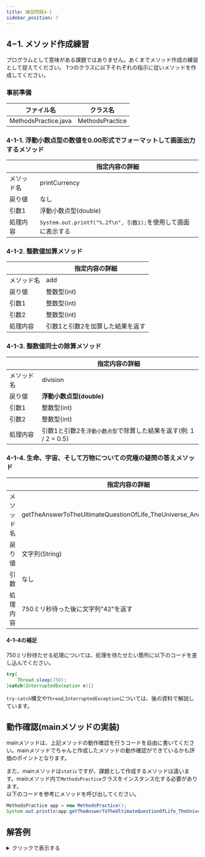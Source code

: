```yaml
---
title: 練習問題4-1
sidebar_position: 7
---
```


## 4−1. メソッド作成練習

プログラムとして意味がある課題ではありません。あくまでメソッド作成の練習として捉えてください。
1つのクラスに以下それぞれの指示に従いメソッドを作成してください。

### 事前準備
| ファイル名 | クラス名 |
|---|---|
| MethodsPractice.java | MethodsPractice |

### 4-1-1. 浮動小数点型の数値を0.00形式でフォーマットして画面出力するメソッド

| &nbsp; | 指定内容の詳細 |
|---|---|
| メソッド名 | printCurrency |
| 戻り値 | なし |
| 引数1 | 浮動小数点型(double) |
| 処理内容 | `System.out.printf("%.2f\n", 引数1);`を使用して画面に表示する |

### 4-1-2. 整数値加算メソッド

| &nbsp; | 指定内容の詳細 |
|---|---|
| メソッド名 | add |
| 戻り値 | 整数型(int) |
| 引数1 | 整数型(int) |
| 引数2 | 整数型(int) |
| 処理内容 | 引数1と引数2を加算した結果を返す |

### 4-1-3. 整数値同士の除算メソッド

| &nbsp; | 指定内容の詳細 |
|---|---|
| メソッド名 | division |
| 戻り値 | **浮動小数点型(double)** |
| 引数1 | 整数型(int) |
| 引数2 | 整数型(int) |
| 処理内容 | 引数1と引数2を`浮動小数点型`で除算した結果を返す(例: 1 / 2 = 0.5) |

### 4-1-4. 生命、宇宙、そして万物についての究極の疑問の答えメソッド

| &nbsp; | 指定内容の詳細 |
|---|---|
| メソッド名 | getTheAnswerToTheUltimateQuestionOfLife_TheUniverse_And_Everything |
| 戻り値 | 文字列(String) |
| 引数 | なし |
| 処理内容 | 750ミリ秒待った後に文字列"42"を返す |

#### 4-1-4の補足

750ミリ秒待たせる処理については、処理を待たせたい箇所に以下のコードを差し込んでください。

```java
try{
    Thread.sleep(750);
}catch(InterruptedException e){}
```

`try-catch`構文や`Thread`,`InterruptedException`については、後の資料で解説しています。

## 動作確認(mainメソッドの実装)

mainメソッドは、上記メソッドの動作確認を行うコードを自由に書いてください。mainメソッドでちゃんと作成したメソッドの動作確認ができているかも評価のポイントとなります。

また、mainメソッドは`static`ですが、課題として作成するメソッドは違います。mainメソッド内で`MethodsPractice`クラスをインスタンス化する必要があります。  
以下のコードを参考にメソッドを呼び出してください。

```java
MethodsPractice app = new MethodsPractice();
System.out.println(app.getTheAnswerToTheUltimateQuestionOfLife_TheUniverse_And_Everything());
```


## 解答例

<details><summary>クリックで表示する</summary>
<p>

```java
class MethodsPractice {

    // 1. 浮動小数点型の数値を0.00形式でフォーマットして画面出力するメソッド
    void printCurrency(double d) {
        System.out.printf("%.2f\n", d);
    }

    // 2. 整数値加算メソッド
    int add(int value1, int value2) {
        return value1 + value2;
    }

    // 3. 整数値同士の除算メソッド
    double division(int value1, int value2) {
        return (double)value1 / (double)value2;
    }

    // 4. 生命、宇宙、そして万物についての究極の疑問の答えメソッド
    String getTheAnswerToTheUltimateQuestionOfLife_TheUniverse_And_Everything() {
        try{
            Thread.sleep(750);
        }catch(InterruptedException e){}
        return "42";
    }

    // 動作確認
    public static void main(String[] args) {
        UtilityMethods app = new UtilityMethods();

        System.out.println("1");
        app.printCurrency(1.2345);
        app.printCurrency(123456789.0000001);
        app.printCurrency(1);
        app.printCurrency(Math.PI);

        System.out.println();
        System.out.println("2");
        System.out.println(app.add(1, 1));  //2
        System.out.println(app.add(1, -1)); //0
        System.out.println(app.add(99999999, 1));  //100000000

        System.out.println();
        System.out.println("3");
        System.out.println(app.division(10, 3));    //3.333333333.....
        System.out.println(app.division(1, 2));     //0.5
        System.out.println(app.division(3, 4));     //0.75

        System.out.println();
        System.out.println("4");
        System.out.println(app.getTheAnswerToTheUltimateQuestionOfLife_TheUniverse_And_Everything());

    }

}
```
</p>
</details>

